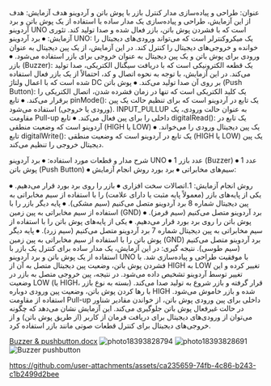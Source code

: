 عنوان: 
طراحی و پیاده‌سازی مدار کنترل بازر با پوش باتن و آردوینو
هدف آزمایش:
هدف از این آزمایش، طراحی و پیاده‌سازی یک مدار ساده با استفاده از یک پوش باتن و برد آردوینو UNO است که با فشردن پوش باتن، بازر فعال شده و صدا تولید کند.
تئوری آزمایش:
⦁	برد آردوینو UNO: یک میکروکنترلر است که می‌تواند ورودی‌های دیجیتال را خوانده و خروجی‌های دیجیتال را کنترل کند. در این آزمایش، از یک پین دیجیتال به عنوان ورودی برای پوش باتن و یک پین دیجیتال به عنوان خروجی برای بازر استفاده می‌شود.
⦁	بازر (Buzzer): یک قطعه الکترونیکی است که با دریافت سیگنال الکتریکی، صدا تولید می‌کند. در این آزمایش، با توجه به نحوه اتصال و کد، احتمالاً از یک بازر فعال استفاده شده است که با اعمال ولتاژ DC بر روی آن صدا تولید می‌کند.
⦁	پوش باتن (Push Button): یک کلید الکتریکی است که تنها در زمان فشرده شدن، اتصال الکتریکی را برقرار می‌کند.
⦁	تابع pinMode(): یک تابع در آردوینو است که برای تنظیم حالت یک پین (ورودی یا خروجی) استفاده می‌شود. INPUT_PULLUP به عنوان حالت ورودی، یک مقاومت Pull-up داخلی را برای پین فعال می‌کند.
⦁	تابع digitalRead(): یک تابع در آردوینو است که وضعیت منطقی (HIGH یا LOW) یک پین دیجیتال ورودی را می‌خواند.
⦁	تابع digitalWrite(): یک تابع در آردوینو است که وضعیت منطقی (HIGH یا LOW) یک پین دیجیتال خروجی را تنظیم می‌کند.

شرح مدار و قطعات مورد استفاده:
⦁	برد آردوینو UNO
⦁	1 عدد بازر (Buzzer)
⦁	1 عدد پوش باتن (Push Button)
⦁	سیم‌های مخابراتی
⦁	برد بورد
روش انجام آزمایش:

روش انجام آزمایش:
           1.اتصالات سخت افزاری 
⦁	بازر را روی برد بورد قرار می‌دهیم.
⦁	یکی از پایه‌های بازر (معمولاً پایه مثبت یا دارای علامت) را با استفاده از سیم مخابراتی به پین دیجیتال شماره 8 برد آردوینو متصل می‌کنیم (سیم مشکی).
⦁	پایه دیگر بازر را با استفاده از سیم مخابراتی به پین زمین (GND) برد آردوینو متصل می‌کنیم (سیم قرمز).
⦁	پوش باتن را روی برد بورد قرار می‌دهیم.
⦁	یکی از پایه‌های پوش باتن را با استفاده از سیم مخابراتی به پین دیجیتال شماره 7 برد آردوینو متصل می‌کنیم (سیم زرد).
⦁	پایه دیگر پوش باتن را با استفاده از سیم مخابراتی به پین زمین (GND) برد آردوینو متصل می‌کنیم (سیم طوسی).
نتیجه گیری:
در این آزمایش، یک مدار ساده برای کنترل یک بازر با استفاده از یک پوش باتن و برد آردوینو UNO با موفقیت طراحی و پیاده‌سازی شد. با فشردن پوش باتن، وضعیت پین دیجیتال متصل به آن از HIGH به LOW تغییر کرده و این تغییر توسط آردوینو تشخیص داده می‌شود. در نتیجه، پین خروجی متصل به بازر در وضعیت LOW (یا HIGH، بسته به نوع بازر) قرار گرفته و بازر شروع به تولید صدا می‌کند. با رها کردن پوش باتن، وضعیت پین ورودی دوباره HIGH شده و بازر خاموش می‌شود. استفاده از مقاومت Pull-up داخلی برای پین ورودی پوش باتن، از خواندن مقادیر شناور در حالت غیرفعال پوش باتن جلوگیری می‌کند. این آزمایش نشان می‌دهد که چگونه می‌توان از ورودی‌های دیجیتال برای دریافت فرمان از کاربر (از طریق پوش باتن) و از خروجی‌های دیجیتال برای کنترل قطعات صوتی مانند بازر استفاده کرد. 

[Buzzer & pushbutton.docx](https://github.com/user-attachments/files/20073930/Buzzer.pushbutton.docx)
![photo18393828794](https://github.com/user-attachments/assets/8a11c416-2a7a-40cb-a5d9-214b6cab9497)
![photo18393828691](https://github.com/user-attachments/assets/37747c60-27de-4f25-a748-c8cfdf27fabe)
![Buzzer   pushbutton](https://github.com/user-attachments/assets/cb3fc5c5-434e-4d99-8c67-bacc4e849a00)


https://github.com/user-attachments/assets/ca235659-74fb-4c86-b243-c1b2499d2bee

